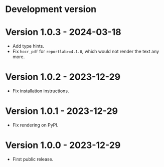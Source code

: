 # Development version

# Version 1.0.3 - 2024-03-18

* Add type hints.
* Fix `hocr_pdf` for `reportlab>=4.1.0`, which would not render the text any more.

# Version 1.0.2 - 2023-12-29

* Fix installation instructions.

# Version 1.0.1 - 2023-12-29

* Fix rendering on PyPI.

# Version 1.0.0 - 2023-12-29

* First public release.
